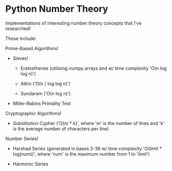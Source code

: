 # Python Number Theory
Implementations of interesting number theory concepts that I've researched!

These include:

Prime-Based Algorithms!

- Sieves!

  - Eratosthenes (utilising numpy arrays and w/ time complexity 'O(n log log n)')

  - Atkin ('O(n / log log n)')

  - Sundaram ('O(n log n)')

- Miller-Rabins Primality Test

Cryptographic Algorithms!

- Substitution Cypher ('O(m * k)', where 'm' is the number of lines and 'k' is the average number of characters per line)

Number Series!

- Harshad Series (generated in bases 2-36 w/ time complexity 'O(limit * log(num))', where 'num' is the maximum number from 1 to 'limit')

- Harmonic Series
